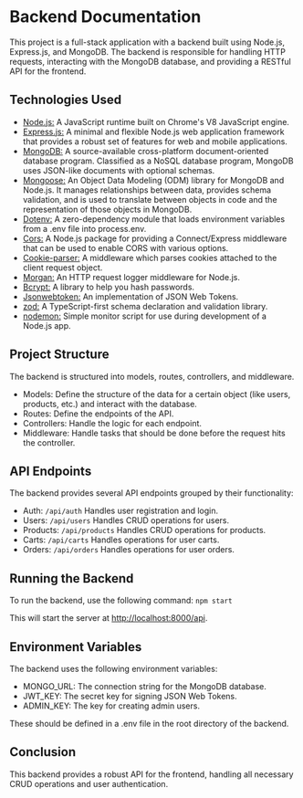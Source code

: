 # Backend Documentation

This project is a full-stack application with a backend built using Node.js, Express.js, and MongoDB. The backend is responsible for handling HTTP requests, interacting with the MongoDB database, and providing a RESTful API for the frontend.

## Technologies Used

- [Node.js:](https://nodejs.org/es/about) A JavaScript runtime built on Chrome's V8 JavaScript engine.
- [Express.js:](https://expressjs.com/) A minimal and flexible Node.js web application framework that provides a robust set of features for web and mobile applications.
- [MongoDB:](https://www.mongodb.com/es) A source-available cross-platform document-oriented database program. Classified as a NoSQL database program, MongoDB uses JSON-like documents with optional schemas.
- [Mongoose:](https://mongoosejs.com/) An Object Data Modeling (ODM) library for MongoDB and Node.js. It manages relationships between data, provides schema validation, and is used to translate between objects in code and the representation of those objects in MongoDB.
- [Dotenv:](https://github.com/motdotla/dotenv#readme) A zero-dependency module that loads environment variables from a .env file into process.env.
- [Cors:](https://github.com/expressjs/cors#readme) A Node.js package for providing a Connect/Express middleware that can be used to enable CORS with various options.
- [Cookie-parser:](https://github.com/expressjs/cookie-parser#readme) A middleware which parses cookies attached to the client request object.
- [Morgan:](https://github.com/expressjs/morgan#readme) An HTTP request logger middleware for Node.js.
- [Bcrypt:](https://github.com/kelektiv/node.bcrypt.js#readme) A library to help you hash passwords.
- [Jsonwebtoken:](https://github.com/auth0/node-jsonwebtoken#readme) An implementation of JSON Web Tokens.
- [zod:](https://zod.dev/) A TypeScript-first schema declaration and validation library.
- [nodemon:](https://nodemon.io/) Simple monitor script for use during development of a Node.js app.

## Project Structure

The backend is structured into models, routes, controllers, and middleware.

- Models: Define the structure of the data for a certain object (like users, products, etc.) and interact with the database.
- Routes: Define the endpoints of the API.
- Controllers: Handle the logic for each endpoint.
- Middleware: Handle tasks that should be done before the request hits the controller.

## API Endpoints

The backend provides several API endpoints grouped by their functionality:

- Auth: `/api/auth` Handles user registration and login. 
- Users: `/api/users` Handles CRUD operations for users. 
- Products: `/api/products` Handles CRUD operations for products. 
- Carts: `/api/carts` Handles operations for user carts. 
- Orders: `/api/orders` Handles operations for user orders.

## Running the Backend

To run the backend, use the following command: `npm start`

This will start the server at <http://localhost:8000/api>.

## Environment Variables

The backend uses the following environment variables:

- MONGO_URL: The connection string for the MongoDB database.
- JWT_KEY: The secret key for signing JSON Web Tokens.
- ADMIN_KEY: The key for creating admin users.

These should be defined in a .env file in the root directory of the backend.

## Conclusion

This backend provides a robust API for the frontend, handling all necessary CRUD operations and user authentication.
